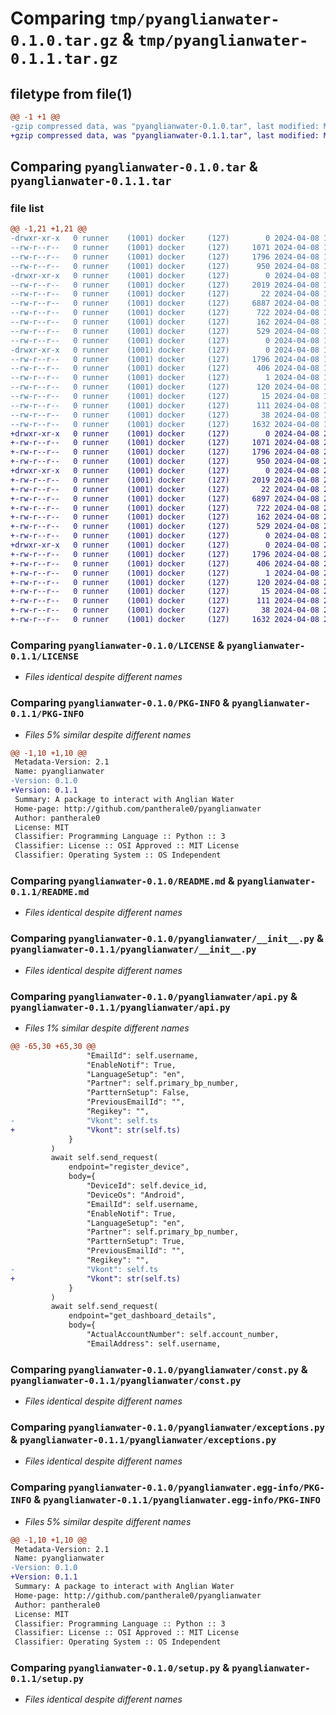# Comparing `tmp/pyanglianwater-0.1.0.tar.gz` & `tmp/pyanglianwater-0.1.1.tar.gz`

## filetype from file(1)

```diff
@@ -1 +1 @@
-gzip compressed data, was "pyanglianwater-0.1.0.tar", last modified: Mon Apr  8 17:04:53 2024, max compression
+gzip compressed data, was "pyanglianwater-0.1.1.tar", last modified: Mon Apr  8 23:13:38 2024, max compression
```

## Comparing `pyanglianwater-0.1.0.tar` & `pyanglianwater-0.1.1.tar`

### file list

```diff
@@ -1,21 +1,21 @@
-drwxr-xr-x   0 runner    (1001) docker     (127)        0 2024-04-08 17:04:53.171861 pyanglianwater-0.1.0/
--rw-r--r--   0 runner    (1001) docker     (127)     1071 2024-04-08 17:04:29.000000 pyanglianwater-0.1.0/LICENSE
--rw-r--r--   0 runner    (1001) docker     (127)     1796 2024-04-08 17:04:53.171861 pyanglianwater-0.1.0/PKG-INFO
--rw-r--r--   0 runner    (1001) docker     (127)      950 2024-04-08 17:04:29.000000 pyanglianwater-0.1.0/README.md
-drwxr-xr-x   0 runner    (1001) docker     (127)        0 2024-04-08 17:04:53.171861 pyanglianwater-0.1.0/pyanglianwater/
--rw-r--r--   0 runner    (1001) docker     (127)     2019 2024-04-08 17:04:29.000000 pyanglianwater-0.1.0/pyanglianwater/__init__.py
--rw-r--r--   0 runner    (1001) docker     (127)       22 2024-04-08 17:04:29.000000 pyanglianwater-0.1.0/pyanglianwater/_version.py
--rw-r--r--   0 runner    (1001) docker     (127)     6887 2024-04-08 17:04:29.000000 pyanglianwater-0.1.0/pyanglianwater/api.py
--rw-r--r--   0 runner    (1001) docker     (127)      722 2024-04-08 17:04:29.000000 pyanglianwater-0.1.0/pyanglianwater/const.py
--rw-r--r--   0 runner    (1001) docker     (127)      162 2024-04-08 17:04:29.000000 pyanglianwater-0.1.0/pyanglianwater/enum.py
--rw-r--r--   0 runner    (1001) docker     (127)      529 2024-04-08 17:04:29.000000 pyanglianwater-0.1.0/pyanglianwater/exceptions.py
--rw-r--r--   0 runner    (1001) docker     (127)        0 2024-04-08 17:04:29.000000 pyanglianwater-0.1.0/pyanglianwater/py.typed
-drwxr-xr-x   0 runner    (1001) docker     (127)        0 2024-04-08 17:04:53.171861 pyanglianwater-0.1.0/pyanglianwater.egg-info/
--rw-r--r--   0 runner    (1001) docker     (127)     1796 2024-04-08 17:04:53.000000 pyanglianwater-0.1.0/pyanglianwater.egg-info/PKG-INFO
--rw-r--r--   0 runner    (1001) docker     (127)      406 2024-04-08 17:04:53.000000 pyanglianwater-0.1.0/pyanglianwater.egg-info/SOURCES.txt
--rw-r--r--   0 runner    (1001) docker     (127)        1 2024-04-08 17:04:53.000000 pyanglianwater-0.1.0/pyanglianwater.egg-info/dependency_links.txt
--rw-r--r--   0 runner    (1001) docker     (127)      120 2024-04-08 17:04:53.000000 pyanglianwater-0.1.0/pyanglianwater.egg-info/requires.txt
--rw-r--r--   0 runner    (1001) docker     (127)       15 2024-04-08 17:04:53.000000 pyanglianwater-0.1.0/pyanglianwater.egg-info/top_level.txt
--rw-r--r--   0 runner    (1001) docker     (127)      111 2024-04-08 17:04:29.000000 pyanglianwater-0.1.0/pyproject.toml
--rw-r--r--   0 runner    (1001) docker     (127)       38 2024-04-08 17:04:53.171861 pyanglianwater-0.1.0/setup.cfg
--rw-r--r--   0 runner    (1001) docker     (127)     1632 2024-04-08 17:04:29.000000 pyanglianwater-0.1.0/setup.py
+drwxr-xr-x   0 runner    (1001) docker     (127)        0 2024-04-08 23:13:38.666261 pyanglianwater-0.1.1/
+-rw-r--r--   0 runner    (1001) docker     (127)     1071 2024-04-08 23:13:16.000000 pyanglianwater-0.1.1/LICENSE
+-rw-r--r--   0 runner    (1001) docker     (127)     1796 2024-04-08 23:13:38.666261 pyanglianwater-0.1.1/PKG-INFO
+-rw-r--r--   0 runner    (1001) docker     (127)      950 2024-04-08 23:13:16.000000 pyanglianwater-0.1.1/README.md
+drwxr-xr-x   0 runner    (1001) docker     (127)        0 2024-04-08 23:13:38.662261 pyanglianwater-0.1.1/pyanglianwater/
+-rw-r--r--   0 runner    (1001) docker     (127)     2019 2024-04-08 23:13:16.000000 pyanglianwater-0.1.1/pyanglianwater/__init__.py
+-rw-r--r--   0 runner    (1001) docker     (127)       22 2024-04-08 23:13:16.000000 pyanglianwater-0.1.1/pyanglianwater/_version.py
+-rw-r--r--   0 runner    (1001) docker     (127)     6897 2024-04-08 23:13:16.000000 pyanglianwater-0.1.1/pyanglianwater/api.py
+-rw-r--r--   0 runner    (1001) docker     (127)      722 2024-04-08 23:13:16.000000 pyanglianwater-0.1.1/pyanglianwater/const.py
+-rw-r--r--   0 runner    (1001) docker     (127)      162 2024-04-08 23:13:16.000000 pyanglianwater-0.1.1/pyanglianwater/enum.py
+-rw-r--r--   0 runner    (1001) docker     (127)      529 2024-04-08 23:13:16.000000 pyanglianwater-0.1.1/pyanglianwater/exceptions.py
+-rw-r--r--   0 runner    (1001) docker     (127)        0 2024-04-08 23:13:16.000000 pyanglianwater-0.1.1/pyanglianwater/py.typed
+drwxr-xr-x   0 runner    (1001) docker     (127)        0 2024-04-08 23:13:38.662261 pyanglianwater-0.1.1/pyanglianwater.egg-info/
+-rw-r--r--   0 runner    (1001) docker     (127)     1796 2024-04-08 23:13:38.000000 pyanglianwater-0.1.1/pyanglianwater.egg-info/PKG-INFO
+-rw-r--r--   0 runner    (1001) docker     (127)      406 2024-04-08 23:13:38.000000 pyanglianwater-0.1.1/pyanglianwater.egg-info/SOURCES.txt
+-rw-r--r--   0 runner    (1001) docker     (127)        1 2024-04-08 23:13:38.000000 pyanglianwater-0.1.1/pyanglianwater.egg-info/dependency_links.txt
+-rw-r--r--   0 runner    (1001) docker     (127)      120 2024-04-08 23:13:38.000000 pyanglianwater-0.1.1/pyanglianwater.egg-info/requires.txt
+-rw-r--r--   0 runner    (1001) docker     (127)       15 2024-04-08 23:13:38.000000 pyanglianwater-0.1.1/pyanglianwater.egg-info/top_level.txt
+-rw-r--r--   0 runner    (1001) docker     (127)      111 2024-04-08 23:13:16.000000 pyanglianwater-0.1.1/pyproject.toml
+-rw-r--r--   0 runner    (1001) docker     (127)       38 2024-04-08 23:13:38.666261 pyanglianwater-0.1.1/setup.cfg
+-rw-r--r--   0 runner    (1001) docker     (127)     1632 2024-04-08 23:13:16.000000 pyanglianwater-0.1.1/setup.py
```

### Comparing `pyanglianwater-0.1.0/LICENSE` & `pyanglianwater-0.1.1/LICENSE`

 * *Files identical despite different names*

### Comparing `pyanglianwater-0.1.0/PKG-INFO` & `pyanglianwater-0.1.1/PKG-INFO`

 * *Files 5% similar despite different names*

```diff
@@ -1,10 +1,10 @@
 Metadata-Version: 2.1
 Name: pyanglianwater
-Version: 0.1.0
+Version: 0.1.1
 Summary: A package to interact with Anglian Water
 Home-page: http://github.com/pantherale0/pyanglianwater
 Author: pantherale0
 License: MIT
 Classifier: Programming Language :: Python :: 3
 Classifier: License :: OSI Approved :: MIT License
 Classifier: Operating System :: OS Independent
```

### Comparing `pyanglianwater-0.1.0/README.md` & `pyanglianwater-0.1.1/README.md`

 * *Files identical despite different names*

### Comparing `pyanglianwater-0.1.0/pyanglianwater/__init__.py` & `pyanglianwater-0.1.1/pyanglianwater/__init__.py`

 * *Files identical despite different names*

### Comparing `pyanglianwater-0.1.0/pyanglianwater/api.py` & `pyanglianwater-0.1.1/pyanglianwater/api.py`

 * *Files 1% similar despite different names*

```diff
@@ -65,30 +65,30 @@
                 "EmailId": self.username,
                 "EnableNotif": True,
                 "LanguageSetup": "en",
                 "Partner": self.primary_bp_number,
                 "PartternSetup": False,
                 "PreviousEmailId": "",
                 "Regikey": "",
-                "Vkont": self.ts
+                "Vkont": str(self.ts)
             }
         )
         await self.send_request(
             endpoint="register_device",
             body={
                 "DeviceId": self.device_id,
                 "DeviceOs": "Android",
                 "EmailId": self.username,
                 "EnableNotif": True,
                 "LanguageSetup": "en",
                 "Partner": self.primary_bp_number,
                 "PartternSetup": True,
                 "PreviousEmailId": "",
                 "Regikey": "",
-                "Vkont": self.ts
+                "Vkont": str(self.ts)
             }
         )
         await self.send_request(
             endpoint="get_dashboard_details",
             body={
                 "ActualAccountNumber": self.account_number,
                 "EmailAddress": self.username,
```

### Comparing `pyanglianwater-0.1.0/pyanglianwater/const.py` & `pyanglianwater-0.1.1/pyanglianwater/const.py`

 * *Files identical despite different names*

### Comparing `pyanglianwater-0.1.0/pyanglianwater/exceptions.py` & `pyanglianwater-0.1.1/pyanglianwater/exceptions.py`

 * *Files identical despite different names*

### Comparing `pyanglianwater-0.1.0/pyanglianwater.egg-info/PKG-INFO` & `pyanglianwater-0.1.1/pyanglianwater.egg-info/PKG-INFO`

 * *Files 5% similar despite different names*

```diff
@@ -1,10 +1,10 @@
 Metadata-Version: 2.1
 Name: pyanglianwater
-Version: 0.1.0
+Version: 0.1.1
 Summary: A package to interact with Anglian Water
 Home-page: http://github.com/pantherale0/pyanglianwater
 Author: pantherale0
 License: MIT
 Classifier: Programming Language :: Python :: 3
 Classifier: License :: OSI Approved :: MIT License
 Classifier: Operating System :: OS Independent
```

### Comparing `pyanglianwater-0.1.0/setup.py` & `pyanglianwater-0.1.1/setup.py`

 * *Files identical despite different names*

